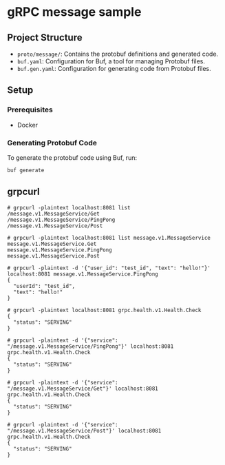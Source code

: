 # gRPC message sample
## Project Structure

- `proto/message/`: Contains the protobuf definitions and generated code.
- `buf.yaml`: Configuration for Buf, a tool for managing Protobuf files.
- `buf.gen.yaml`: Configuration for generating code from Protobuf files.

## Setup

### Prerequisites

- Docker

### Generating Protobuf Code

To generate the protobuf code using Buf, run:
```bash
buf generate
```

## grpcurl
```console
# grpcurl -plaintext localhost:8081 list
/message.v1.MessageService/Get
/message.v1.MessageService/PingPong
/message.v1.MessageService/Post
```
```console
# grpcurl -plaintext localhost:8081 list message.v1.MessageService
message.v1.MessageService.Get
message.v1.MessageService.PingPong
message.v1.MessageService.Post
```
```console
# grpcurl -plaintext -d '{"user_id": "test_id", "text": "hello!"}' localhost:8081 message.v1.MessageService.PingPong
{
  "userId": "test_id",
  "text": "hello!"
}
```
```console
# grpcurl -plaintext localhost:8081 grpc.health.v1.Health.Check
{
  "status": "SERVING"
}
```
```console
# grpcurl -plaintext -d '{"service": "/message.v1.MessageService/PingPong"}' localhost:8081 grpc.health.v1.Health.Check
{
  "status": "SERVING"
}
```
```console
# grpcurl -plaintext -d '{"service": "/message.v1.MessageService/Get"}' localhost:8081 grpc.health.v1.Health.Check
{
  "status": "SERVING"
}
```
```console
# grpcurl -plaintext -d '{"service": "/message.v1.MessageService/Post"}' localhost:8081 grpc.health.v1.Health.Check
{
  "status": "SERVING"
}
```
